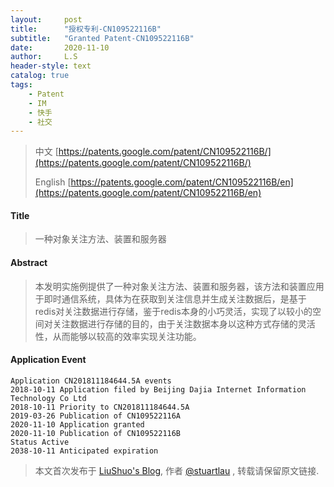 ```yaml
---
layout:     post
title:      "授权专利-CN109522116B"
subtitle:   "Granted Patent-CN109522116B"
date:       2020-11-10
author:     L.S
header-style: text
catalog: true
tags:
    - Patent
    - IM
    - 快手
    - 社交
---
```

> 中文 [https://patents.google.com/patent/CN109522116B/](https://patents.google.com/patent/CN109522116B/)
>
> English [https://patents.google.com/patent/CN109522116B/en](https://patents.google.com/patent/CN109522116B/en)

#### Title
> 一种对象关注方法、装置和服务器







#### Abstract
> 本发明实施例提供了一种对象关注方法、装置和服务器，该方法和装置应用于即时通信系统，具体为在获取到关注信息并生成关注数据后，是基于redis对关注数据进行存储，鉴于redis本身的小巧灵活，实现了以较小的空间对关注数据进行存储的目的，由于关注数据本身以这种方式存储的灵活性，从而能够以较高的效率实现关注功能。







#### Application Event
```
Application CN201811184644.5A events 
2018-10-11 Application filed by Beijing Dajia Internet Information Technology Co Ltd
2018-10-11 Priority to CN201811184644.5A
2019-03-26 Publication of CN109522116A
2020-11-10 Application granted
2020-11-10 Publication of CN109522116B
Status Active
2038-10-11 Anticipated expiration
```
> 本文首次发布于 [LiuShuo's Blog](https://liushuo.me), 作者 [@stuartlau](http://github.com/stuartlau) ,
转载请保留原文链接.
